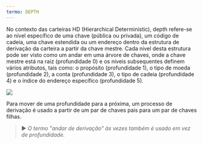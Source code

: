 ```yaml
---
termo: DEPTH
---
```


No contexto das carteiras HD (Hierarchical Deterministic), depth refere-se ao nível específico de uma chave (pública ou privada), um código de cadeia, uma chave estendida ou um endereço dentro da estrutura de derivação da carteira a partir da chave mestre. Cada nível desta estrutura pode ser visto como um andar em uma árvore de chaves, onde a chave mestre está na raiz (profundidade 0) e os níveis subsequentes definem vários atributos, tais como:
o propósito (profundidade 1), o tipo de moeda (profundidade 2), a conta (profundidade 3), o tipo de cadeia (profundidade 4) e o índice do endereço específico (profundidade 5).

![](../../dictionnaire/assets/18.png)

Para mover de uma profundidade para a próxima, um processo de derivação é usado a partir de um par de chaves pais para um par de chaves filhas.

> ► *O termo "andar de derivação" às vezes também é usado em vez de profundidade.*